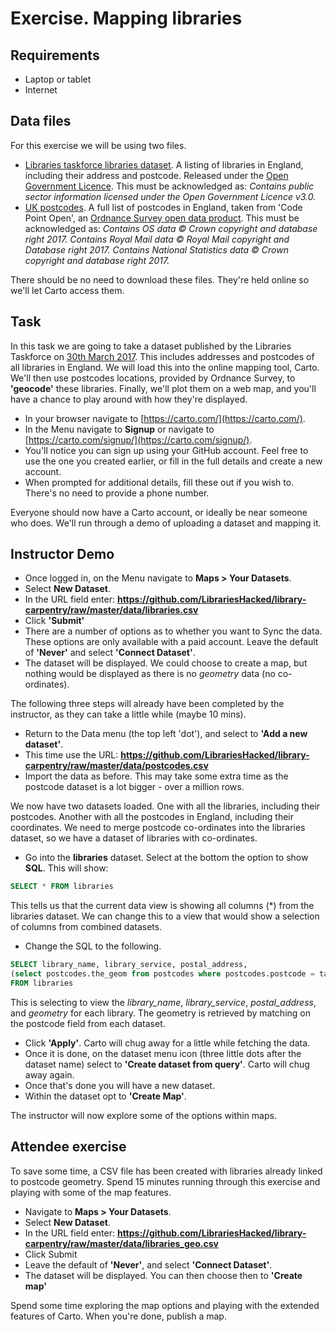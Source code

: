 Exercise.  Mapping libraries
============================

Requirements
------------

- Laptop or tablet
- Internet

Data files
----------

For this exercise we will be using two files.

- [Libraries taskforce libraries dataset](https://github.com/LibrariesHacked/library-carpentry/raw/master/data/taskforce.csv).  A listing of libraries in England, including their address and postcode.  Released under the [Open Government Licence](http://www.nationalarchives.gov.uk/doc/open-government-licence/version/3/). This must be acknowledged as: *Contains public sector information licensed under the Open Government Licence v3.0.*
- [UK postcodes](https://github.com/LibrariesHacked/library-carpentry/raw/master/data/postcodes.csv]).  A full list of postcodes in England, taken from 'Code Point Open', an [Ordnance Survey open data product](https://www.ordnancesurvey.co.uk/business-and-government/licensing/using-creating-data-with-os-products/os-opendata.html).  This must be acknowledged as: *Contains OS data © Crown copyright and database right 2017. Contains Royal Mail data © Royal Mail copyright and Database right 2017. Contains National Statistics data © Crown copyright and database right 2017.*

There should be no need to download these files.  They're held online so we'll let Carto access them.

Task
----

In this task we are going to take a dataset published by the Libraries Taskforce on [30th March 2017](https://librariestaskforce.blog.gov.uk/2017/03/30/library-data-the-story-so-far-and-next-steps/).  This includes addresses and postcodes of all libraries in England.  We will load this into the online mapping tool, Carto.  We'll then use postcodes locations, provided by Ordnance Survey, to **'geocode'** these libraries.  Finally, we'll plot them on a web map, and you'll have a chance to play around with how they're displayed.

- In your browser navigate to [https://carto.com/](https://carto.com/).
- In the Menu navigate to **Signup** or navigate to [https://carto.com/signup/](https://carto.com/signup/).
- You'll notice you can sign up using your GitHub account.  Feel free to use the one you created earlier, or fill in the full details and create a new account.
- When prompted for additional details, fill these out if you wish to.  There's no need to provide a phone number.

Everyone should now have a Carto account, or ideally be near someone who does.  We'll run through a demo of uploading a dataset and mapping it.

Instructor Demo
---------------

- Once logged in, on the Menu navigate to **Maps > Your Datasets**.
- Select **New Dataset**.
- In the URL field enter: **https://github.com/LibrariesHacked/library-carpentry/raw/master/data/libraries.csv**
- Click **'Submit'**
- There are a number of options as to whether you want to Sync the data. These options are only available with a paid account.  Leave the default of **'Never'** and select **'Connect Dataset'**.
- The dataset will be displayed.  We could choose to create a map, but nothing would be displayed as there is no *geometry* data (no co-ordinates).

The following three steps will already have been completed by the instructor, as they can take a little while (maybe 10 mins).

- Return to the Data menu (the top left 'dot'), and select to **'Add a new dataset'**.
- This time use the URL: **https://github.com/LibrariesHacked/library-carpentry/raw/master/data/postcodes.csv**
- Import the data as before.  This may take some extra time as the postcode dataset is a lot bigger - over a million rows.

We now have two datasets loaded.  One with all the libraries, including their postcodes.  Another with all the postcodes in England, including their coordinates.  We need to merge postcode co-ordinates into the libraries dataset, so we have a dataset of libraries with co-ordinates.

- Go into the **libraries** dataset.  Select at the bottom the option to show **SQL**.  This will show:

```SQL
SELECT * FROM libraries
```

This tells us that the current data view is showing all columns (*) from the libraries dataset.  We can change this to a view that would show a selection of columns from combined datasets.

- Change the SQL to the following.

```SQL
SELECT library_name, library_service, postal_address,
(select postcodes.the_geom from postcodes where postcodes.postcode = taskforce.postcode)
FROM libraries
```

This is selecting to view the *library_name*, *library_service*, *postal_address*, and *geometry* for each library.  The geometry is retrieved by matching on the postcode field from each dataset.

- Click **'Apply'**.  Carto will chug away for a little while fetching the data.
- Once it is done, on the dataset menu icon (three little dots after the dataset name) select to **'Create dataset from query'**.  Carto will chug away again.
- Once that's done you will have a new dataset.
- Within the dataset opt to **'Create Map'**.

The instructor will now explore some of the options within maps.

Attendee exercise
-----------------

To save some time, a CSV file has been created with libraries already linked to postcode geometry.  Spend 15 minutes running through this exercise and playing with some of the map features.

- Navigate to **Maps > Your Datasets**.
- Select **New Dataset**.
- In the URL field enter: **https://github.com/LibrariesHacked/library-carpentry/raw/master/data/libraries_geo.csv**
- Click Submit
- Leave the default of **'Never'**, and select **'Connect Dataset'**.
- The dataset will be displayed.  You can then choose then to **'Create map'**

Spend some time exploring the map options and playing with the extended features of Carto.  When you're done, publish a map.